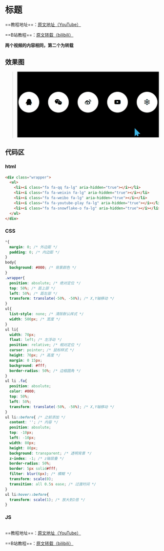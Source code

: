 # 标题
==教程地址==：[原文地址（YouTube）](https://youtu.be/Dm7ZWMjzBzI)

==B站教程==：[原文转载（bilibili）](https://www.bilibili.com/video/av85607553/)

**两个视频的内容相同，第二个为转载**

## 效果图
>![演示图片](演示.gif)

## 代码区

### html
```html
<div class="wrapper">
  <ul>
    <li><i class="fa fa-qq fa-lg" aria-hidden="true"></i></li>
    <li><i class="fa fa-weixin fa-lg" aria-hidden="true"></i></li>
    <li><i class="fa fa-weibo fa-lg" aria-hidden="true"></i></li>
    <li><i class="fa fa-youtube-play fa-lg" aria-hidden="true"></i></li>
    <li><i class="fa fa-snowflake-o fa-lg" aria-hidden="true"></i></li>
  </ul>
</div>
```
### CSS
```css
*{
  margin: 0; /* 外边距 */
  padding: 0; /* 内边距 */
}
body{
  background: #000; /* 背景颜色 */
}
.wrapper{
  position: absolute; /* 绝对定位 */
  top: 50%; /* 距上部 */
  left: 50%; /* 距左部 */
  transform: translate(-50%, -50%); /* X,Y轴移动 */
}
ul{
  list-style: none; /* 清除默认样式 */
  width: 500px; /* 宽度 */
}
ul li{
  width: 70px;
  float: left; /* 左浮动 */
  position: relative; /* 相对定位 */
  cursor: pointer; /* 鼠标样式 */
  height: 70px; /* 高度 */
  margin: 0 15px;
  background: #fff;
  border-radius: 50%; /* 边框圆角 */
}
ul li .fa{
  position: absolute;
  color: #000;
  top: 50%;
  left: 50%;
  transform: translate(-50%, -50%); /* X,Y轴移动 */
}
ul li::before{ /* 之前添加 */
  content: ''; /* 内容 */
  position: absolute;
  top: -10px;
  left: -10px;
  width: 80px;
  height: 80px;
  background: transparent; /* 透明背景 */
  z-index: -1; /* z轴层叠 */
  border-radius: 50%;
  border: 5px solid#fff;
  filter: blur(6px); /* 模糊 */
  transform: scale(0);
  transition: all 0.5s ease; /* 过渡时间 */
}
ul li:hover::before{
  transform: scale(1); /* 放大到1倍 */
}
```
### JS
```javascript

```
==教程地址==：[原文地址（YouTube）](https://youtu.be/Dm7ZWMjzBzI)

==B站教程==：[原文转载（bilibili）](https://www.bilibili.com/video/av85607553/)